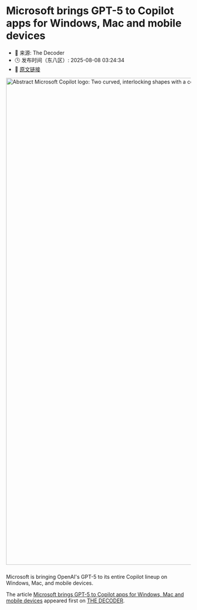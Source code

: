 # Microsoft brings GPT-5 to Copilot apps for Windows, Mac and mobile devices
- 📅 来源: The Decoder
- 🕒 发布时间（东八区）: 2025-08-08 03:24:34
- 🔗 [原文链接](https://the-decoder.com/microsoft-brings-gpt-5-to-copilot-apps-for-windows-mac-and-mobile-devices/)

<p><img alt="Abstract Microsoft Copilot logo: Two curved, interlocking shapes with a color gradient from blue to green and yellow to pink." class="attachment-full size-full wp-post-image" height="744" src="https://the-decoder.com/wp-content/uploads/2024/10/copilot_logo_microsoft.png" style="height: auto; margin-bottom: 10px;" width="1327" /></p>
<p>        Microsoft is bringing OpenAI's GPT-5 to its entire Copilot lineup on Windows, Mac, and mobile devices.</p>
<p>The article <a href="https://the-decoder.com/microsoft-brings-gpt-5-to-copilot-apps-for-windows-mac-and-mobile-devices/">Microsoft brings GPT-5 to Copilot apps for Windows, Mac and mobile devices</a> appeared first on <a href="https://the-decoder.com">THE DECODER</a>.</p>